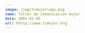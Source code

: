 ```yaml
---
image: /img/tcmujerlogo.png
name: Taller de comunicación mujer
date: 2001-01-05
url: hhttp://www.tcmujer.org
---
```

